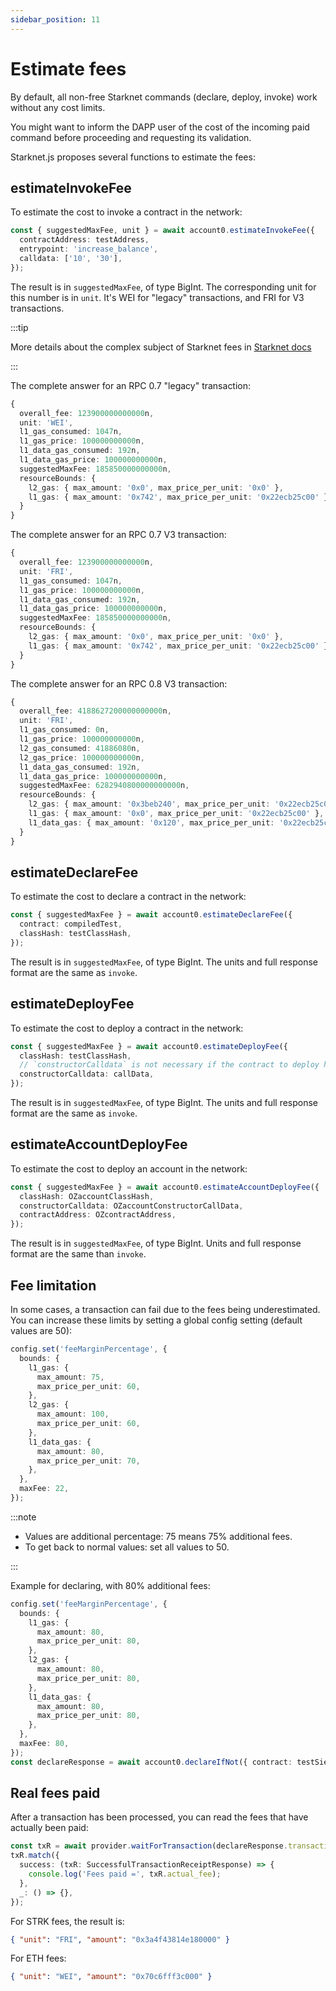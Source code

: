 ```yaml
---
sidebar_position: 11
---
```


# Estimate fees

By default, all non-free Starknet commands (declare, deploy, invoke) work without any cost limits.

You might want to inform the DAPP user of the cost of the incoming paid command before proceeding and requesting its validation.

Starknet.js proposes several functions to estimate the fees:

## estimateInvokeFee

To estimate the cost to invoke a contract in the network:

```typescript
const { suggestedMaxFee, unit } = await account0.estimateInvokeFee({
  contractAddress: testAddress,
  entrypoint: 'increase_balance',
  calldata: ['10', '30'],
});
```

The result is in `suggestedMaxFee`, of type BigInt. The corresponding unit for this number is in `unit`. It's WEI for "legacy" transactions, and FRI for V3 transactions.

:::tip

More details about the complex subject of Starknet fees in [Starknet docs](https://docs.starknet.io/architecture-and-concepts/network-architecture/fee-mechanism/)

:::

The complete answer for an RPC 0.7 "legacy" transaction:

```typescript
{
  overall_fee: 123900000000000n,
  unit: 'WEI',
  l1_gas_consumed: 1047n,
  l1_gas_price: 100000000000n,
  l1_data_gas_consumed: 192n,
  l1_data_gas_price: 100000000000n,
  suggestedMaxFee: 185850000000000n,
  resourceBounds: {
    l2_gas: { max_amount: '0x0', max_price_per_unit: '0x0' },
    l1_gas: { max_amount: '0x742', max_price_per_unit: '0x22ecb25c00' }
  }
}
```

The complete answer for an RPC 0.7 V3 transaction:

```typescript
{
  overall_fee: 123900000000000n,
  unit: 'FRI',
  l1_gas_consumed: 1047n,
  l1_gas_price: 100000000000n,
  l1_data_gas_consumed: 192n,
  l1_data_gas_price: 100000000000n,
  suggestedMaxFee: 185850000000000n,
  resourceBounds: {
    l2_gas: { max_amount: '0x0', max_price_per_unit: '0x0' },
    l1_gas: { max_amount: '0x742', max_price_per_unit: '0x22ecb25c00' }
  }
}
```

The complete answer for an RPC 0.8 V3 transaction:

```typescript
{
  overall_fee: 4188627200000000000n,
  unit: 'FRI',
  l1_gas_consumed: 0n,
  l1_gas_price: 100000000000n,
  l2_gas_consumed: 41886080n,
  l2_gas_price: 100000000000n,
  l1_data_gas_consumed: 192n,
  l1_data_gas_price: 100000000000n,
  suggestedMaxFee: 6282940800000000000n,
  resourceBounds: {
    l2_gas: { max_amount: '0x3beb240', max_price_per_unit: '0x22ecb25c00' },
    l1_gas: { max_amount: '0x0', max_price_per_unit: '0x22ecb25c00' },
    l1_data_gas: { max_amount: '0x120', max_price_per_unit: '0x22ecb25c00' }
  }
}
```

## estimateDeclareFee

To estimate the cost to declare a contract in the network:

```typescript
const { suggestedMaxFee } = await account0.estimateDeclareFee({
  contract: compiledTest,
  classHash: testClassHash,
});
```

The result is in `suggestedMaxFee`, of type BigInt. The units and full response format are the same as `invoke`.

## estimateDeployFee

To estimate the cost to deploy a contract in the network:

```typescript
const { suggestedMaxFee } = await account0.estimateDeployFee({
  classHash: testClassHash,
  // `constructorCalldata` is not necessary if the contract to deploy has no constructor
  constructorCalldata: callData,
});
```

The result is in `suggestedMaxFee`, of type BigInt. The units and full response format are the same as `invoke`.

## estimateAccountDeployFee

To estimate the cost to deploy an account in the network:

```typescript
const { suggestedMaxFee } = await account0.estimateAccountDeployFee({
  classHash: OZaccountClassHash,
  constructorCalldata: OZaccountConstructorCallData,
  contractAddress: OZcontractAddress,
});
```

The result is in `suggestedMaxFee`, of type BigInt. Units and full response format are the same than `invoke`.

## Fee limitation

In some cases, a transaction can fail due to the fees being underestimated. You can increase these limits by setting a global config setting (default values are 50):

```typescript
config.set('feeMarginPercentage', {
  bounds: {
    l1_gas: {
      max_amount: 75,
      max_price_per_unit: 60,
    },
    l2_gas: {
      max_amount: 100,
      max_price_per_unit: 60,
    },
    l1_data_gas: {
      max_amount: 80,
      max_price_per_unit: 70,
    },
  },
  maxFee: 22,
});
```

:::note

- Values are additional percentage: 75 means 75% additional fees.
- To get back to normal values: set all values to 50.

:::

Example for declaring, with 80% additional fees:

```typescript
config.set('feeMarginPercentage', {
  bounds: {
    l1_gas: {
      max_amount: 80,
      max_price_per_unit: 80,
    },
    l2_gas: {
      max_amount: 80,
      max_price_per_unit: 80,
    },
    l1_data_gas: {
      max_amount: 80,
      max_price_per_unit: 80,
    },
  },
  maxFee: 80,
});
const declareResponse = await account0.declareIfNot({ contract: testSierra, casm: testCasm });
```

## Real fees paid

After a transaction has been processed, you can read the fees that have actually been paid:

```typescript
const txR = await provider.waitForTransaction(declareResponse.transaction_hash);
txR.match({
  success: (txR: SuccessfulTransactionReceiptResponse) => {
    console.log('Fees paid =', txR.actual_fee);
  },
  _: () => {},
});
```

For STRK fees, the result is:

```json
{ "unit": "FRI", "amount": "0x3a4f43814e180000" }
```

For ETH fees:

```json
{ "unit": "WEI", "amount": "0x70c6fff3c000" }
```
